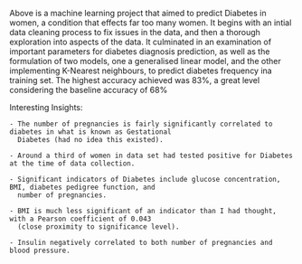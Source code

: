 Above is a machine learning project that aimed to predict Diabetes in women, a condition that effects far too many women. It begins with an intial 
data cleaning process to fix issues in the data, and then a thorough exploration into aspects of the data. It culminated in an examination of 
important parameters for diabetes diagnosis prediction, as well as the formulation of two models, one a generalised linear model, and the other
implementing K-Nearest neighbours, to predict diabetes frequency ina training set. The highest accuracy achieved was 83%, a great level considering the
baseline accuracy of 68%

Interesting Insights:

    - The number of pregnancies is fairly significantly correlated to diabetes in what is known as Gestational 
      Diabetes (had no idea this existed).
    
    - Around a third of women in data set had tested positive for Diabetes at the time of data collection.
    
    - Significant indicators of Diabetes include glucose concentration, BMI, diabetes pedigree function, and 
      number of pregnancies.
    
    - BMI is much less significant of an indicator than I had thought, with a Pearson coefficient of 0.043 
      (close proximity to significance level).
    
    - Insulin negatively correlated to both number of pregnancies and blood pressure.
